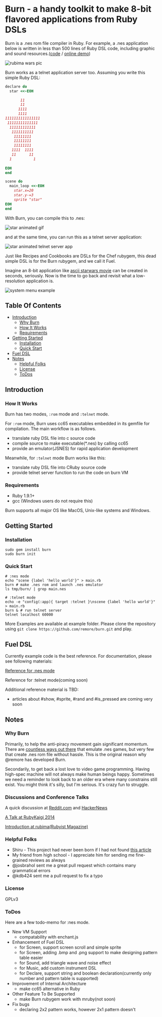 # Burn - a handy toolkit to make 8-bit flavored applications from Ruby DSLs

Burn is a .nes rom file compiler in Ruby. For example, a .nes application below is written in less than 500 lines of Ruby DSL code, including graphic and sound resources.([code](https://github.com/remore/burn/blob/master/example/rubima_wars/main.rb) / [online demo](http://k.swd.cc/burn/resource/example/rubima-wars/emulator.html))

![rubima wars pic](http://k.swd.cc/burn/resource/screenshot/rubima-wars.png)

Burn works as a telnet application server too. Assuming you write this simple Ruby DSL:

```ruby
declare do
  star <<-EOH
                
       11       
       11       
      1111      
      1111      
1111111111111111
 11111111111111 
  111111111111  
   1111111111   
    11111111    
    11111111    
    11111111    
   1111  1111   
   11      11   
  1          1  
                
EOH
end

scene do
  main_loop <<-EOH
    star.x=20
    star.y-=3
    sprite "star"
EOH
end
```

With Burn, you can compile this to .nes:

![star animated gif](http://k.swd.cc/burn/resource/screenshot/star.gif)

and at the same time, you can run this as a telnet server application:

![star animated telnet server app](http://k.swd.cc/burn/resource/screenshot/star-telnet.gif)

Just like Recipes and Cookbooks are DSLs for the Chef rubygem, this dead simple DSL is for the Burn rubygem, and we call it Fuel. 

Imagine an 8-bit application like [ascii starwars movie](http://lifehacker.com/373571/watch-star-wars-in-text-via-telnet) can be created in seconds, seriously. Now is the time to go back and revisit what a low-resolution application is.

![system menu example](http://k.swd.cc/burn/resource/screenshot/system-menu.gif)

## Table Of Contents

* [Introduction](#introduction)
    * [Why Burn](#why-burn)
    * [How It Works](#how-it-works)
    * [Requirements](#requirements)
* [Getting Started](#getting-started)
    * [Installation](#installation)
    * [Quick Start](#quick-start)
* [Fuel DSL](#fuel-dsl-methods)
* [Notes](#notes)
    * [Helpful Folks](#helpful-folks)
    * [License](#license)
    * [ToDos](#todos)

## Introduction

### How It Works

Burn has two modes, `:rom` mode and `:telnet` mode.

For `:rom` mode, Burn uses cc65 executables embedded in its gemfile for compilation. The main workflow is as follows.

- translate ruby DSL file into c source code
- compile source to make executable(*.nes) by calling cc65
- provide an emulator(JSNES) for rapid application development

Meanwhile, for `:telnet` mode Burn works like this:

- translate ruby DSL file into CRuby source code
- provide telnet server function to run the code on burn VM

### Requirements

- Ruby 1.9.1+
- gcc (Windows users do not require this)

Burn supports all major OS like MacOS, Unix-like systems and Windows.

## Getting Started

### Installation

    sudo gem install burn
    sudo burn init

### Quick Start

    # :nes mode
    echo "scene {label 'hello world'}" > main.rb
    burn # make .nes rom and launch .nes emulator
    ls tmp/burn/ | grep main.nes
    
    # :telnet mode
    echo -e "config(:app){ target :telnet }\nscene {label 'hello world'}" > main.rb
    burn & # run telnet server
    telnet localhost 60000

More Examples are available at example folder. Please clone the repository using `git clone https://github.com/remore/burn.git` and play.

## Fuel DSL

Currently example code is the best reference. For documentation, please see following materials:

[Reference for :nes mode](https://github.com/remore/burn/blob/master/FUEL-ROM.md)

Reference for :telnet mode(coming soon)

Additional reference material is TBD:

- articles about #show, #sprite, #rand and #is_pressed are coming very soon

## Notes

### Why Burn

Primarily, to help the anti-piracy movement gain significant momentum. There are [countless ways out there](http://en.wikipedia.org/wiki/List_of_video_game_emulators#Consoles) that emulate .nes games, but very few that create .nes rom file without hassle. This is the original reason why @remore has developed Burn.

Secondarily, to get back a lost love to video game programming. Having high-spec machine will not always make human beings happy. Sometimes we need a reminder to look back to an older era where many constrains still exist. You might think it's silly, but I'm serious. It's crazy fun to struggle.

### Discussions and Conference Talks

A quick discussion at [Reddit.com](http://www.reddit.com/r/programming/comments/226vf0/build_your_own_nes_rom_file_with_ruby/) and [HackerNews](https://news.ycombinator.com/item?id=8222322)

[A Talk at RubyKaigi 2014](http://rubykaigi.org/2014/presentation/S-KeiSawada)

[Introduction at rubima(Rubyist Magazine)](http://magazine.rubyist.net/?0047-IntroductionToBurn)

### Helpful Folks

* Shiru - This project had never been born if I had not found [this article](http://shiru.untergrund.net/articles/programming_nes_games_in_c.htm)
* My friend from high school - I appreciate him for sending me fine-grained reviews as always
* @josbrahol sent me a great pull request which contains many grammatical errors
* @kdb424 sent me a pull request to fix a typo

### License

GPLv3

### ToDos

Here are a few todo-memo for :nes mode.

* New VM Support
    * compatability with enchant.js
* Enhancement of Fuel DSL
    * for Screen, support screen scroll and simple sprite
    * for Screen, adding .bmp and .png support to make designing pattern table easier
    * for Sound, add triangle wave and noise effect
    * for Music, add custom instrument DSL
    * for Declare, support string and boolean declaration(currently only number and pattern table is supported)
* Improvement of Internal Architecture
    * make cc65 alternative in Ruby
* Other Feature To Be Supported
    * make Burn rubygem work with mruby(not soon)
* Fix bugs
    * declaring 2x2 pattern works, however 2x1 pattern doesn't
